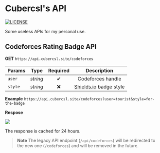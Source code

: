 # Cubercsl's API

[![LICENSE](https://img.shields.io/github/license/cubercsl/api)](LICENSE)

Some useless APIs for my personal use.

## Codeforces Rating Badge API



**GET** `https://api.cubercsl.site/codeforces`

| Params  | Type     | Required | Description                                   |
| ------- | -------  | :------: | :-------------------------------------------: |
| `user`  | _string_ |    ✔    | Codeforces handle                             |
| `style` | _string_ |    ❌   | [Shields.io](https://shields.io/) badge style |

**Example** `https://api.cubercsl.site/codeforces?user=tourist&style=for-the-badge`

**Respose**

![](https://api.cubercsl.site/codeforces?user=tourist&style=for-the-badge)

The response is cached for 24 hours.

> **Note**
> The legacy API endpoint (`/api/codeforces`) will be redirected to the new one (`/codeforces`) and will be removed in the future.
